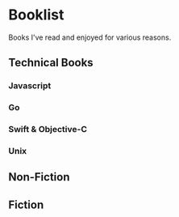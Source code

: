 # Booklist

Books I've read and enjoyed for various reasons.


## Technical Books

### Javascript

### Go

### Swift & Objective-C

### Unix

## Non-Fiction

## Fiction
